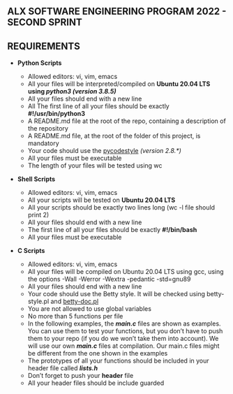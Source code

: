 ## ALX SOFTWARE ENGINEERING PROGRAM 2022 - SECOND SPRINT

## REQUIREMENTS

* **Python Scripts**
	* Allowed editors: vi, vim, emacs
	* All your files will be interpreted/compiled on **Ubuntu 20.04 LTS using _python3 (version 3.8.5)_**
	* All your files should end with a new line
	* All The first line of all your files should be exactly **#!/usr/bin/python3**
	* A README.md file at the root of the repo, containing a description of the repository
	* A README.md file, at the root of the folder of this project, is mandatory
	* Your code should use the [pycodestyle](https://pypi.org/project/pycodestyle/) _(version 2.8.*)_
	* All your files must be executable
	* The length of your files will be tested using wc

* **Shell Scripts**
	* Allowed editors: vi, vim, emacs
	* All your scripts will be tested on **Ubuntu 20.04 LTS**
	* All your scripts should be exactly two lines long (wc -l file should print 2)
	* All your files should end with a new line
	* The first line of all your files should be exactly **#!/bin/bash**
	* All your files must be executable

* **C Scripts**
	* Allowed editors: vi, vim, emacs
	* All your files will be compiled on Ubuntu 20.04 LTS using gcc, using the options -Wall -Werror -Wextra -pedantic -std=gnu89
	* All your files should end with a new line
	* Your code should use the Betty style. It will be checked using betty-style.pl and [betty-doc.pl](https://github.com/holbertonschool/Betty/blob/master/betty-doc.pl)
	* You are not allowed to use global variables
	* No more than 5 functions per file
	* In the following examples, the **_main.c_** files are shown as examples. You can use them to test your functions, but you don’t 	have to push them to your repo (if you do we won’t take them into account). We will use our own **_main.c_** files at compilation. Our main.c files might be different from the one shown in the examples
	* The prototypes of all your functions should be included in your header file called **_lists.h_**
	* Don’t forget to push your **header** file
	* All your header files should be include guarded

	

